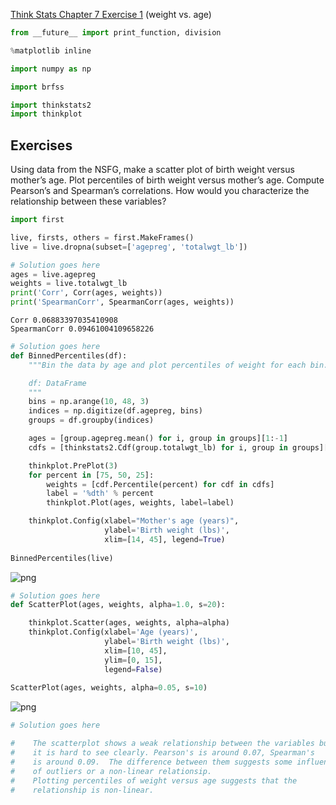 [Think Stats Chapter 7 Exercise 1](http://greenteapress.com/thinkstats2/html/thinkstats2008.html#toc70) (weight vs. age)

>> 

```python
from __future__ import print_function, division

%matplotlib inline

import numpy as np

import brfss

import thinkstats2
import thinkplot
```

## Exercises

Using data from the NSFG, make a scatter plot of birth weight versus mother’s age. Plot percentiles of birth weight versus mother’s age. Compute Pearson’s and Spearman’s correlations. How would you characterize the relationship between these variables?


```python
import first

live, firsts, others = first.MakeFrames()
live = live.dropna(subset=['agepreg', 'totalwgt_lb'])
```


```python
# Solution goes here
ages = live.agepreg
weights = live.totalwgt_lb
print('Corr', Corr(ages, weights))
print('SpearmanCorr', SpearmanCorr(ages, weights))
```

    Corr 0.06883397035410908
    SpearmanCorr 0.09461004109658226



```python
# Solution goes here
def BinnedPercentiles(df):
    """Bin the data by age and plot percentiles of weight for each bin.

    df: DataFrame
    """
    bins = np.arange(10, 48, 3)
    indices = np.digitize(df.agepreg, bins)
    groups = df.groupby(indices)

    ages = [group.agepreg.mean() for i, group in groups][1:-1]
    cdfs = [thinkstats2.Cdf(group.totalwgt_lb) for i, group in groups][1:-1]

    thinkplot.PrePlot(3)
    for percent in [75, 50, 25]:
        weights = [cdf.Percentile(percent) for cdf in cdfs]
        label = '%dth' % percent
        thinkplot.Plot(ages, weights, label=label)

    thinkplot.Config(xlabel="Mother's age (years)",
                     ylabel='Birth weight (lbs)',
                     xlim=[14, 45], legend=True)
    
BinnedPercentiles(live)
```


![png](output_62_0.png)



```python
# Solution goes here
def ScatterPlot(ages, weights, alpha=1.0, s=20):

    thinkplot.Scatter(ages, weights, alpha=alpha)
    thinkplot.Config(xlabel='Age (years)',
                     ylabel='Birth weight (lbs)',
                     xlim=[10, 45],
                     ylim=[0, 15],
                     legend=False)
    
ScatterPlot(ages, weights, alpha=0.05, s=10)
```


![png](output_63_0.png)



```python
# Solution goes here

#    The scatterplot shows a weak relationship between the variables but
#    it is hard to see clearly. Pearson's is around 0.07, Spearman's
#    is around 0.09.  The difference between them suggests some influence
#    of outliers or a non-linear relationsip.
#    Plotting percentiles of weight versus age suggests that the
#    relationship is non-linear.  
```
